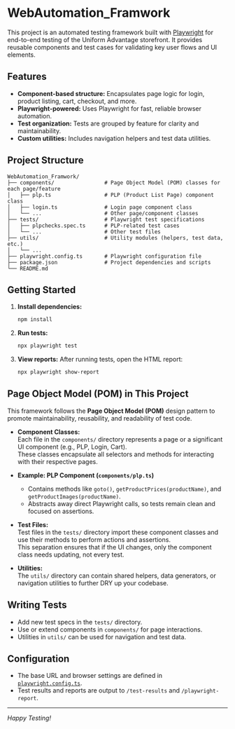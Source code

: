 # WebAutomation_Framwork

This project is an automated testing framework built with [Playwright](https://playwright.dev/) for end-to-end testing of the Uniform Advantage storefront.
It provides reusable components and test cases for validating key user flows and UI elements.

## Features

- **Component-based structure:** Encapsulates page logic for login, product listing, cart, checkout, and more.
- **Playwright-powered:** Uses Playwright for fast, reliable browser automation.
- **Test organization:** Tests are grouped by feature for clarity and maintainability.
- **Custom utilities:** Includes navigation helpers and test data utilities.

## Project Structure

```
WebAutomation_Framwork/
├── components/                # Page Object Model (POM) classes for each page/feature
│   ├── plp.ts                 # PLP (Product List Page) component class
│   ├── login.ts               # Login page component class
│   └── ...                    # Other page/component classes
├── tests/                     # Playwright test specifications
│   ├── plpchecks.spec.ts      # PLP-related test cases
│   └── ...                    # Other test files
├── utils/                     # Utility modules (helpers, test data, etc.)
│   └── ...                    
├── playwright.config.ts       # Playwright configuration file
├── package.json               # Project dependencies and scripts
└── README.md      
```

## Getting Started

1. **Install dependencies:**
   ```sh
   npm install
   ```

2. **Run tests:**
   ```sh
   npx playwright test
   ```

3. **View reports:**
   After running tests, open the HTML report:
   ```sh
   npx playwright show-report
   ```

## Page Object Model (POM) in This Project

This framework follows the **Page Object Model (POM)** design pattern to promote maintainability, reusability, and readability of test code.

- **Component Classes:**  
  Each file in the `components/` directory represents a page or a significant UI component (e.g., PLP, Login, Cart).  
  These classes encapsulate all selectors and methods for interacting with their respective pages.

- **Example: PLP Component (`components/plp.ts`)**
    - Contains methods like `goto()`, `getProductPrices(productName)`, and `getProductImages(productName)`.
    - Abstracts away direct Playwright calls, so tests remain clean and focused on assertions.

- **Test Files:**  
  Test files in the `tests/` directory import these component classes and use their methods to perform actions and assertions.  
  This separation ensures that if the UI changes, only the component class needs updating, not every test.

- **Utilities:**  
  The `utils/` directory can contain shared helpers, data generators, or navigation utilities to further DRY up your codebase.

  
## Writing Tests

- Add new test specs in the `tests/` directory.
- Use or extend components in `components/` for page interactions.
- Utilities in `utils/` can be used for navigation and test data.



## Configuration

- The base URL and browser settings are defined in [`playwright.config.ts`](playwright.config.ts).
- Test results and reports are output to `/test-results` and `/playwright-report`.


---

*Happy Testing!*

